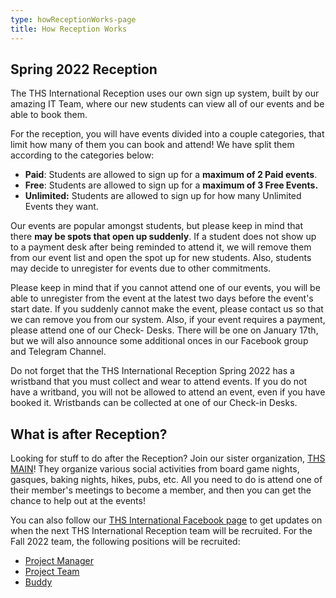 ```yaml
---
type: howReceptionWorks-page
title: How Reception Works
---
```

## Spring 2022 Reception

The THS International Reception uses our own sign up system, built by our amazing IT Team, where our new students can view all of our events and be able to book them. 

For the reception, you will have events divided into a couple categories, that limit how many of them you can book and attend! We have split them according to the categories below:

* **Paid**: Students are allowed to sign up for a **maximum of 2 Paid events**.
* **Free**: Students are allowed to sign up for a **maximum of 3 Free Events.**
* **Unlimited:** Students are allowed to sign up for how many Unlimited Events they want.

Our events are popular amongst students, but please keep in mind that there **may be spots that open up suddenly**. If a student does not show up to a payment  desk after being reminded to attend it, we will remove them from our event list and open the spot up for new students. Also, students may decide to unregister for events due to other commitments. 

Please keep in mind that if you cannot attend one of our events, you will be able to unregister from the event at the latest two days before the event's start date. If you suddenly cannot make the event, please contact us so that we can remove you from our system. Also, if your event requires a payment, please attend one of our Check- Desks. There will be one on January 17th, but we will also announce some additional onces in our Facebook group and Telegram Channel.

Do not forget that the THS International Reception Spring 2022 has a wristband that you must collect and wear to attend events. If you do not have a writband, you will not be allowed to attend an event, even if you have booked it. Wristbands can be collected at one of our Check-in Desks. 

## What is after Reception?

Looking for stuff to do after the Reception? Join our sister organization, [THS MAIN](https://www.facebook.com/THSMAIN)! They organize various social activities from board game nights, gasques, baking nights, hikes, pubs, etc. All you need to do is attend one of their member's meetings to become a member, and then you can get the chance to help out at the events! 

You can also follow our [THS International Facebook page](https://www.facebook.com/thsint) to get updates on when the next THS International Reception team will be recruited. For the Fall 2022 team, the following positions will be recruited:

* [Project Manager](https://www.thsint.se/pm)
* [Project Team](https://www.thsint.se/pt)
* [Buddy](https://www.thsint.se/buddies)

